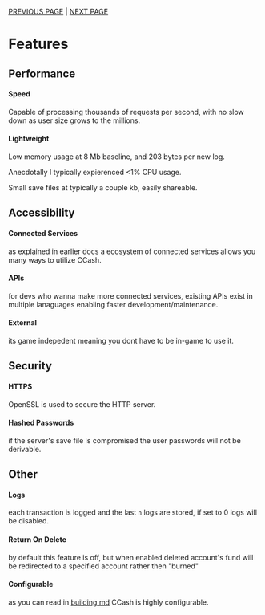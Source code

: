 [PREVIOUS PAGE](../connected_services/existing_services.md) | [NEXT PAGE](implementation.md)

# Features
## Performance
#### Speed
<!-- graphs -->
Capable of processing thousands of requests per second, with no slow down as user size grows to the millions.

#### Lightweight
<!-- specs -->
Low memory usage at 8 Mb baseline, and 203 bytes per new log.

Anecdotally I typically expierenced <1% CPU usage.

Small save files at typically a couple kb, easily shareable.
## Accessibility
#### Connected Services
as explained in earlier docs a ecosystem of connected services allows you many ways to utilize CCash.
#### APIs
for devs who wanna make more connected services, existing APIs exist in multiple lanaguages enabling faster development/maintenance.
#### External
its game indepedent meaning you dont have to be in-game to use it.
## Security
#### HTTPS
OpenSSL is used to secure the HTTP server.
#### Hashed Passwords
if the server's save file is compromised the user passwords will not be derivable.
## Other
#### Logs
each transaction is logged and the last `n` logs are stored, if set to 0 logs will be disabled.
#### Return On Delete
by default this feature is off, but when enabled deleted account's fund will be redirected to a specified account rather then "burned"
#### Configurable
as you can read in [building.md](../building.md) CCash is highly configurable.
